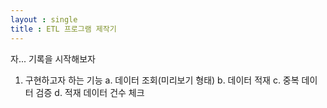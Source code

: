 ```yaml
---
layout : single
title : ETL 프로그램 제작기
---
```


자... 기록을 시작해보자

1. 구현하고자 하는 기능
  a. 데이터 조회(미리보기 형태)
  b. 데이터 적재
  c. 중복 데이터 검증
  d. 적재 데이터 건수 체크
